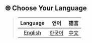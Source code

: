## 🌐 Choose Your Language
> | Language | 언어 | 語言 |
> |:--:|:--:|:--:|
> |[English](#)|[한국어](#)|[中文](#)|
